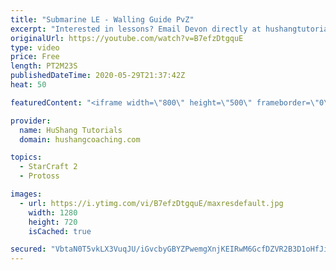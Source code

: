 ```yaml
---
title: "Submarine LE - Walling Guide PvZ"
excerpt: "Interested in lessons? Email Devon directly at hushangtutorials@outlook.com ------------------------------------------------------------------------------------------------------- Want to support HuShang Tutorials directly? Patreon is a website where you can contribute a monthly donation that will help"
originalUrl: https://youtube.com/watch?v=B7efzDtgquE
type: video
price: Free
length: PT2M23S
publishedDateTime: 2020-05-29T21:37:42Z
heat: 50

featuredContent: "<iframe width=\"800\" height=\"500\" frameborder=\"0\" src=\"https://www.youtube.com/embed/B7efzDtgquE\" allow=\"accelerometer; autoplay; encrypted-media; gyroscope; picture-in-picture\" allowfullscreen></iframe>"

provider:
  name: HuShang Tutorials
  domain: hushangcoaching.com

topics:
  - StarCraft 2
  - Protoss

images:
  - url: https://i.ytimg.com/vi/B7efzDtgquE/maxresdefault.jpg
    width: 1280
    height: 720
    isCached: true

secured: "VbtaN0T5vkLX3VuqJU/iGvcbyGBYZPwemgXnjKEIRwM6GcfDZVR2B3D1oHfJiLQ4mKLnc240B5zkUzbcVQZe7mTT+xl5dfDi9izyYvgd3qhBr8BXjDo6xT8FNeXA6nNOKcAFfOwUClrMuUQrB4/NHoJWBJ3VmlMqVfALuwZHIT8NZlvLOMpNawnRYkpiM+P0cH5COEf0+q13bFh/5IMlXgGzF7uL2hFE7f1Noz7lcQrgkJpnm+sJORlbWG65BRSA32oc9mYoF+6MTO61tjs6LqvbIP64Qw+n0zPutnQVvDgOFGRhdWoMmvneivH/4CPNfccfIb14fEHchNUgFHx91orbOcB3hiXOEYsUSW69Q+aB66Vlr+hDvop8DKko8iTJGeKNYMtbCb8L3XrQDUCINP76Q5AgSRaWuqKWXXWQKFQ=;OXdWMHo9OzweqwjsMPBqaA=="
---
```


